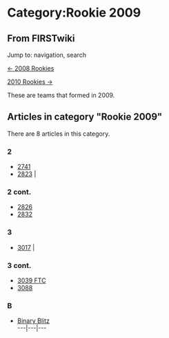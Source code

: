 # Category:Rookie 2009

## From FIRSTwiki

Jump to: navigation, search

[<- 2008 Rookies](Category:Rookie_2008 "Category:Rookie 2008")

[2010 Rookies ->](/index.php?title=Category:Rookie_2010&action=edit "Category:Rookie 2010")

These are teams that formed in 2009.

## Articles in category "Rookie 2009"

There are 8 articles in this category.

### 2

- [2741](2741 "2741")
- [2823](2823 "2823") |

### 2 cont.

- [2826](2826 "2826")
- [2832](2832 "2832")

### 3

- [3017](3017 "3017") |

### 3 cont.

- [3039 FTC](3039_FTC "3039 FTC")
- [3088](3088 "3088")

### B

- [Binary Blitz](Binary_Blitz "Binary Blitz")<br>
  ---|---|---
